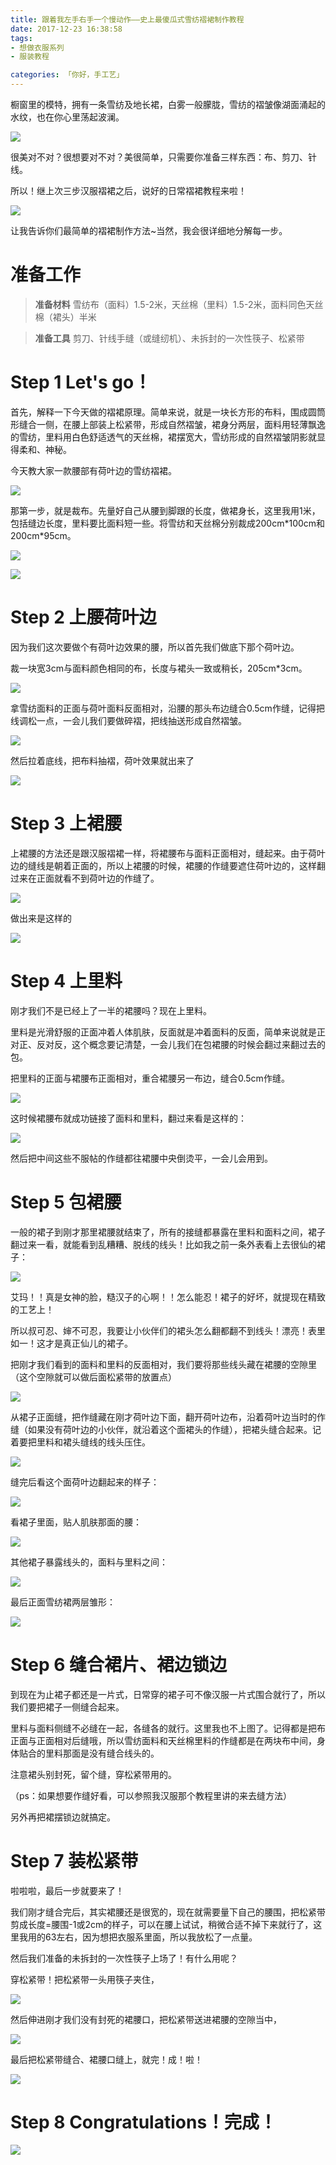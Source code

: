 ```yaml
---
title: 跟着我左手右手一个慢动作——史上最傻瓜式雪纺褶裙制作教程
date: 2017-12-23 16:38:58
tags: 
- 想做衣服系列
- 服装教程

categories: 「你好，手工艺」
---
```


橱窗里的模特，拥有一条雪纺及地长裙，白雾一般朦胧，雪纺的褶皱像湖面涌起的水纹，也在你心里荡起波澜。

![](http://upload-images.jianshu.io/upload_images/48414-3c9150c84298e7ae.jpg?imageMogr2/auto-orient/strip%7CimageView2/2/w/1240)

很美对不对？很想要对不对？美很简单，只需要你准备三样东西：布、剪刀、针线。

所以！继上次三步汉服褶裙之后，说好的日常褶裙教程来啦！

![](http://upload-images.jianshu.io/upload_images/48414-6786f5b827b6921b.gif?imageMogr2/auto-orient/strip)

让我告诉你们最简单的褶裙制作方法~当然，我会很详细地分解每一步。

# 准备工作
> **准备材料**
雪纺布（面料）1.5-2米，天丝棉（里料）1.5-2米，面料同色天丝棉（裙头）半米

> **准备工具**
剪刀、针线手缝（或缝纫机）、未拆封的一次性筷子、松紧带

# Step 1 Let's go！
首先，解释一下今天做的褶裙原理。简单来说，就是一块长方形的布料，围成圆筒形缝合一侧，在腰上部装上松紧带，形成自然褶皱，裙身分两层，面料用轻薄飘逸的雪纺，里料用白色舒适透气的天丝棉，裙摆宽大，雪纺形成的自然褶皱阴影就显得柔和、神秘。

今天教大家一款腰部有荷叶边的雪纺褶裙。

![](http://upload-images.jianshu.io/upload_images/48414-611a26e905409ac3.jpg?imageMogr2/auto-orient/strip%7CimageView2/2/w/1240)

那第一步，就是裁布。先量好自己从腰到脚跟的长度，做裙身长，这里我用1米，包括缝边长度，里料要比面料短一些。将雪纺和天丝棉分别裁成200cm\*100cm和200cm\*95cm。

![](http://upload-images.jianshu.io/upload_images/48414-ac8784d62b91bb99.jpg?imageMogr2/auto-orient/strip%7CimageView2/2/w/1240)

![](http://upload-images.jianshu.io/upload_images/48414-aa8c8ab9a6a80d25.jpg?imageMogr2/auto-orient/strip%7CimageView2/2/w/1240)

# Step 2 上腰荷叶边
因为我们这次要做个有荷叶边效果的腰，所以首先我们做底下那个荷叶边。

裁一块宽3cm与面料颜色相同的布，长度与裙头一致或稍长，205cm*3cm。

![](http://upload-images.jianshu.io/upload_images/48414-a899734871c7b9db.jpg?imageMogr2/auto-orient/strip%7CimageView2/2/w/1240)

拿雪纺面料的正面与荷叶面料反面相对，沿腰的那头布边缝合0.5cm作缝，记得把线调松一点，一会儿我们要做碎褶，把线抽送形成自然褶皱。

![](http://upload-images.jianshu.io/upload_images/48414-b52e1b77175a18ea.jpg?imageMogr2/auto-orient/strip%7CimageView2/2/w/1240)

然后拉着底线，把布料抽褶，荷叶效果就出来了

![](http://upload-images.jianshu.io/upload_images/48414-faafe608f317994a.jpg?imageMogr2/auto-orient/strip%7CimageView2/2/w/1240)

# Step 3 上裙腰
上裙腰的方法还是跟汉服褶裙一样，将裙腰布与面料正面相对，缝起来。由于荷叶边的缝线是朝着正面的，所以上裙腰的时候，裙腰的作缝要遮住荷叶边的，这样翻过来在正面就看不到荷叶边的作缝了。

![](http://upload-images.jianshu.io/upload_images/48414-bedda648a96899df.jpg?imageMogr2/auto-orient/strip%7CimageView2/2/w/1240)

做出来是这样的

![](http://upload-images.jianshu.io/upload_images/48414-76c6cbec8fe888ab.jpg?imageMogr2/auto-orient/strip%7CimageView2/2/w/1240)

# Step 4 上里料
刚才我们不是已经上了一半的裙腰吗？现在上里料。

里料是光滑舒服的正面冲着人体肌肤，反面就是冲着面料的反面，简单来说就是正对正、反对反，这个概念要记清楚，一会儿我们在包裙腰的时候会翻过来翻过去的包。

把里料的正面与裙腰布正面相对，重合裙腰另一布边，缝合0.5cm作缝。

![](http://upload-images.jianshu.io/upload_images/48414-640af41cdc719ae1.jpg?imageMogr2/auto-orient/strip%7CimageView2/2/w/1240)

这时候裙腰布就成功链接了面料和里料，翻过来看是这样的：

![](http://upload-images.jianshu.io/upload_images/48414-9d2544e79031c4eb.jpg?imageMogr2/auto-orient/strip%7CimageView2/2/w/1240)

然后把中间这些不服帖的作缝都往裙腰中央倒烫平，一会儿会用到。

# Step 5 包裙腰
一般的裙子到刚才那里裙腰就结束了，所有的接缝都暴露在里料和面料之间，裙子翻过来一看，就能看到乱糟糟、脱线的线头！比如我之前一条外表看上去很仙的裙子：

![](http://upload-images.jianshu.io/upload_images/48414-200e384d98c725c6.jpg?imageMogr2/auto-orient/strip%7CimageView2/2/w/1240)

艾玛！！真是女神的脸，糙汉子的心啊！！怎么能忍！裙子的好坏，就提现在精致的工艺上！

所以叔可忍、婶不可忍，我要让小伙伴们的裙头怎么翻都翻不到线头！漂亮！表里如一！这才是真正仙儿的裙子。

把刚才我们看到的面料和里料的反面相对，我们要将那些线头藏在裙腰的空隙里（这个空隙就可以做后面松紧带的放置点）

![](http://upload-images.jianshu.io/upload_images/48414-082cab889294b59f.jpg?imageMogr2/auto-orient/strip%7CimageView2/2/w/1240)

从裙子正面缝，把作缝藏在刚才荷叶边下面，翻开荷叶边布，沿着荷叶边当时的作缝（如果没有荷叶边的小伙伴，就沿着这个面裙头的作缝），把裙头缝合起来。记着要把里料和裙头缝线的线头压住。

![](http://upload-images.jianshu.io/upload_images/48414-55668e1680777cb9.jpg?imageMogr2/auto-orient/strip%7CimageView2/2/w/1240)

缝完后看这个面荷叶边翻起来的样子：

![](http://upload-images.jianshu.io/upload_images/48414-8bf3bf6bee4bc6f8.jpg?imageMogr2/auto-orient/strip%7CimageView2/2/w/1240)

看裙子里面，贴人肌肤那面的腰：

![](http://upload-images.jianshu.io/upload_images/48414-ca408d42e740be6e.jpg?imageMogr2/auto-orient/strip%7CimageView2/2/w/1240)

其他裙子暴露线头的，面料与里料之间：

![](http://upload-images.jianshu.io/upload_images/48414-0cd1f45eadbdce33.jpg?imageMogr2/auto-orient/strip%7CimageView2/2/w/1240)

最后正面雪纺裙两层雏形：

![](http://upload-images.jianshu.io/upload_images/48414-438077af6960e400.jpg?imageMogr2/auto-orient/strip%7CimageView2/2/w/1240)

# Step 6 缝合裙片、裙边锁边
到现在为止裙子都还是一片式，日常穿的裙子可不像汉服一片式围合就行了，所以我们要把裙子一侧缝合起来。

里料与面料侧缝不必缝在一起，各缝各的就行。这里我也不上图了。记得都是把布正面与正面相对后缝哦，所以雪纺面料和天丝棉里料的作缝都是在两块布中间，身体贴合的里料那面是没有缝合线头的。

注意裙头别封死，留个缝，穿松紧带用的。

（ps：如果想要作缝好看，可以参照我汉服那个教程里讲的来去缝方法）

另外再把裙摆锁边就搞定。

# Step 7 装松紧带
啦啦啦，最后一步就要来了！

我们刚才缝合完后，其实裙腰还是很宽的，现在就需要量下自己的腰围，把松紧带剪成长度=腰围-1或2cm的样子，可以在腰上试试，稍微合适不掉下来就行了，这里我用的63左右，因为想把衣服系里面，所以我放松了一点量。

然后我们准备的未拆封的一次性筷子上场了！有什么用呢？

穿松紧带！把松紧带一头用筷子夹住，

![](http://upload-images.jianshu.io/upload_images/48414-c0664d934519706b.jpg?imageMogr2/auto-orient/strip%7CimageView2/2/w/1240)

然后伸进刚才我们没有封死的裙腰口，把松紧带送进裙腰的空隙当中，

![](http://upload-images.jianshu.io/upload_images/48414-02544e3357ff59c6.jpg?imageMogr2/auto-orient/strip%7CimageView2/2/w/1240)

最后把松紧带缝合、裙腰口缝上，就完！成！啦！

![](http://upload-images.jianshu.io/upload_images/48414-596079c6b4cdfcba.jpg?imageMogr2/auto-orient/strip%7CimageView2/2/w/1240)

# Step 8 Congratulations！完成！

![](http://upload-images.jianshu.io/upload_images/48414-64fd481844d90d25.jpg?imageMogr2/auto-orient/strip%7CimageView2/2/w/1240)